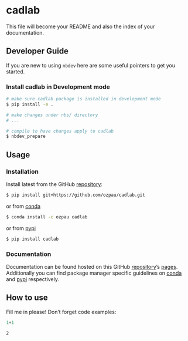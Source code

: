 # cadlab


<!-- WARNING: THIS FILE WAS AUTOGENERATED! DO NOT EDIT! -->

This file will become your README and also the index of your
documentation.

## Developer Guide

If you are new to using `nbdev` here are some useful pointers to get you
started.

### Install cadlab in Development mode

``` sh
# make sure cadlab package is installed in development mode
$ pip install -e .

# make changes under nbs/ directory
# ...

# compile to have changes apply to cadlab
$ nbdev_prepare
```

## Usage

### Installation

Install latest from the GitHub
[repository](https://github.com/ozpau/cadlab):

``` sh
$ pip install git+https://github.com/ozpau/cadlab.git
```

or from [conda](https://anaconda.org/ozpau/cadlab)

``` sh
$ conda install -c ozpau cadlab
```

or from [pypi](https://pypi.org/project/cadlab/)

``` sh
$ pip install cadlab
```

### Documentation

Documentation can be found hosted on this GitHub
[repository](https://github.com/ozpau/cadlab)’s
[pages](https://ozpau.github.io/cadlab/). Additionally you can find
package manager specific guidelines on
[conda](https://anaconda.org/ozpau/cadlab) and
[pypi](https://pypi.org/project/cadlab/) respectively.

## How to use

Fill me in please! Don’t forget code examples:

``` python
1+1
```

    2

